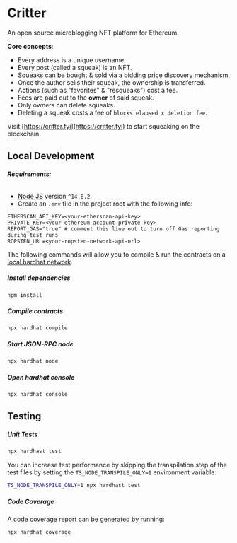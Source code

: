 # Critter

An open source microblogging NFT platform for Ethereum.

**Core concepts**:

- Every address is a unique username.
- Every post (called a squeak) is an NFT.
- Squeaks can be bought & sold via a bidding price discovery mechanism.
- Once the author sells their squeak, the ownership is transferred.
- Actions (such as "favorites" & "resqueaks") cost a fee.
- Fees are paid out to the **owner** of said squeak.
- Only owners can delete squeaks.
- Deleting a squeak costs a fee of `blocks elapsed x deletion fee`.

Visit [https://critter.fyi](https://critter.fyi) to start squeaking on the blockchain.

## Local Development

###### **Requirements**:

- [Node JS](https://nodejs.org) version `^14.8.2`.
- Create an `.env` file in the project root with the following info:

```
ETHERSCAN_API_KEY=<your-etherscan-api-key>
PRIVATE_KEY=<your-ethereum-account-private-key>
REPORT_GAS="true" # comment this line out to turn off Gas reporting during test runs
ROPSTEN_URL=<your-ropsten-network-api-url>
```

The following commands will allow you to compile & run the contracts on a [local hardhat network](https://hardhat.org).

##### Install dependencies

```bash
npm install
```

##### Compile contracts

```bash
npx hardhat compile
```

##### Start JSON-RPC node

```bash
npx hardhat node
```

##### Open hardhat console

```bash
npx hardhat console
```

## Testing

##### Unit Tests

```bash
npx hardhast test
```

You can increase test performance by skipping the transpilation step of the test files by setting the `TS_NODE_TRANSPILE_ONLY=1` environment variable:

```bash
TS_NODE_TRANSPILE_ONLY=1 npx hardhast test
```

##### Code Coverage

A code coverage report can be generated by running:

```bash
npx hardhat coverage
```
